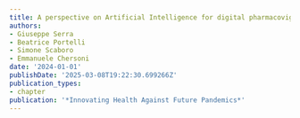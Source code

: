 ```yaml
---
title: A perspective on Artificial Intelligence for digital pharmacovigilance in pandemics
authors:
- Giuseppe Serra
- Beatrice Portelli
- Simone Scaboro
- Emmanuele Chersoni
date: '2024-01-01'
publishDate: '2025-03-08T19:22:30.699266Z'
publication_types:
- chapter
publication: '*Innovating Health Against Future Pandemics*'
---
```

